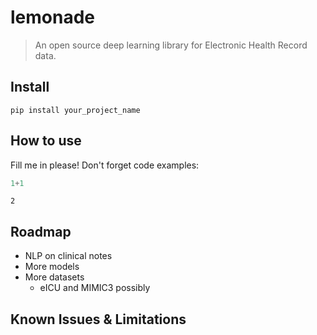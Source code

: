 # lemonade
> An open source deep learning library for Electronic Health Record data.


## Install

`pip install your_project_name`

## How to use

Fill me in please! Don't forget code examples:

```python
1+1
```




    2



## Roadmap

- NLP on clinical notes
- More models
- More datasets
    - eICU and MIMIC3 possibly

## Known Issues & Limitations
